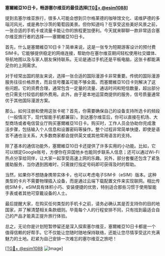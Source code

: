 **塞爾維亞10日卡，畅游塞尔维亚的最佳选择[[TG💪+ @esim1088](https://t.me/s/esim1088)]**

提到去塞尔维亚旅行，很多人可能会想到贝尔格莱德的咖啡馆文化、诺维萨德的多瑙河风光，或是弗尔沙茨的葡萄园美景。但你知道吗？在享受这些美好风景之前，一张合适的手机卡或流量卡能让你的旅程更加便利。今天就来聊聊一款非常适合塞尔维亚旅行者的选择——塞爾維亞10日卡。

首先，什么是塞爾維亞10日卡？简单来说，这是一张专为短期游客设计的预付费SIM卡。它能够提供稳定的网络连接，帮助你在塞尔维亚期间轻松使用社交媒体、导航地图以及与家人朋友保持联系。无论是通过手机还是平板电脑，这张卡都能满足你的上网需求。

对于经常出国的朋友来说，选择一张合适的国际漫游卡非常重要。传统的国际漫游服务往往价格昂贵，而且信号覆盖可能不够全面。而塞爾維亞10日卡则解决了这些问题。它的资费合理，通常包含一定量的流量、通话时间和短信数量，超出部分也只需支付较低的额外费用。此外，由于是本地运营商提供的服务，信号质量通常优于其他国际漫游方案。

那么，如何注册和使用这张卡呢？首先，你需要确保自己的设备支持所选卡的频段（一般情况下，现代智能手机都兼容）。到达塞尔维亚后，你可以直接在机场、大型商场或者电信营业厅购买塞爾維亞10日卡。购买时，工作人员会协助你完成激活步骤，包括输入个人信息和设置密码等操作。整个过程非常简单快捷，即使是语言不通也没关系，大多数商家都会提供英文或其他常用语言的支持。

除了基本的通信功能外，塞爾維亞10日卡还提供了许多实用的小功能。比如，它可以绑定Google账号，方便你在异国他乡也能同步联系人信息；还可以通过Wi-Fi热点分享给同伴，让大家一起享受高速上网的乐趣。另外，部分套餐还包含了紧急援助服务，当你遇到困难时，只需拨打指定号码即可获得及时的帮助。

当然，如果你不想随身携带实体卡，也可以考虑电子SIM卡（eSIM）版本。这种类型的卡片不需要物理插入设备，而是通过云端下载配置文件来实现联网。相比传统SIM卡，eSIM具有体积小巧、安装便捷的优势，特别适合那些习惯于使用智能手表或者其他可穿戴设备的人士。

最后提醒大家，在购买任何类型的手机卡之前，请务必确认其是否支持你的目的地国家，并了解清楚相关条款细则。毕竟每个人的行程安排不同，只有找到最适合自己的产品才能真正提升旅行体验。

总之，无论你是计划短暂停留还是深入探索塞尔维亚，塞爾維亞10日卡都是一个值得信赖的好帮手。它不仅能让您随时随地保持联络，还能让您尽情享受这片充满魅力的土地。赶紧为自己安排一次难忘的塞尔维亚之旅吧！

[[TG💪+ @esim1088](https://t.me/s/esim1088) ![Image](https://i.postimg.cc/4NQfJmqS/Snipaste-2025-05-13-00-14-12.png)]